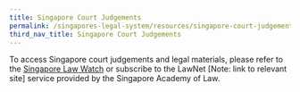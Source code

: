 ```yaml
---
title: Singapore Court Judgements
permalink: /singapores-legal-system/resources/singapore-court-judgements/
third_nav_title: Singapore Court Judgements
---
```


To access Singapore court judgements and legal materials, please refer to the [Singapore Law Watch](https://www.singaporelawwatch.sg/Judgments) or subscribe to the LawNet [Note: link to relevant site] service provided by the Singapore Academy of Law. 
